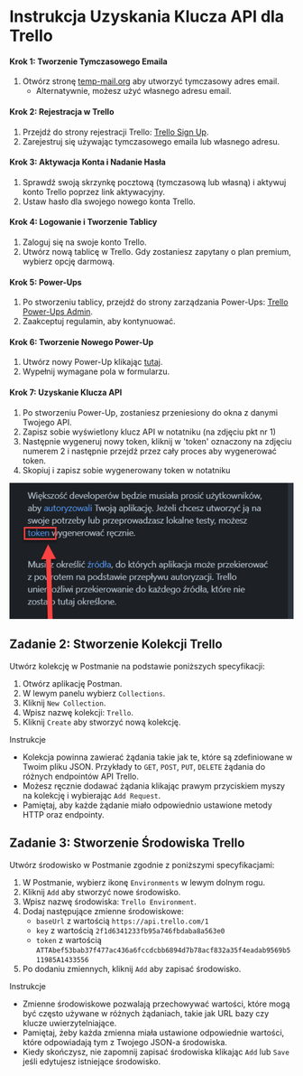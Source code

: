 # Instrukcja Uzyskania Klucza API dla Trello

#### Krok 1: Tworzenie Tymczasowego Emaila
1. Otwórz stronę [temp-mail.org](https://temp-mail.org/pl/) aby utworzyć tymczasowy adres email.
   - Alternatywnie, możesz użyć własnego adresu email.

#### Krok 2: Rejestracja w Trello
1. Przejdź do strony rejestracji Trello: [Trello Sign Up](https://trello.com/pl/signup).
2. Zarejestruj się używając tymczasowego emaila lub własnego adresu.

#### Krok 3: Aktywacja Konta i Nadanie Hasła
1. Sprawdź swoją skrzynkę pocztową (tymczasową lub własną) i aktywuj konto Trello poprzez link aktywacyjny.
2. Ustaw hasło dla swojego nowego konta Trello.

#### Krok 4: Logowanie i Tworzenie Tablicy
1. Zaloguj się na swoje konto Trello.
2. Utwórz nową tablicę w Trello. Gdy zostaniesz zapytany o plan premium, wybierz opcję darmową.

#### Krok 5: Power-Ups
1. Po stworzeniu tablicy, przejdź do strony zarządzania Power-Ups: [Trello Power-Ups Admin](https://trello.com/power-ups/admin).
2. Zaakceptuj regulamin, aby kontynuować.

#### Krok 6: Tworzenie Nowego Power-Up
1. Utwórz nowy Power-Up klikając [tutaj](https://trello.com/power-ups/admin/new).
2. Wypełnij wymagane pola w formularzu.

#### Krok 7: Uzyskanie Klucza API
1. Po stworzeniu Power-Up, zostaniesz przeniesiony do okna z danymi Twojego API.
2. Zapisz sobie wyświetlony klucz API w notatniku (na zdjęciu pkt nr 1)
3. Następnie wygeneruj nowy token, kliknij w 'token' oznaczony na zdjęciu numerem 2 i następnie przejdź przez cały proces aby wygenerować token.
5. Skopiuj i zapisz sobie wygenerowany token w notatniku

![Trello API Key](img/trello-token.png)



## Zadanie 2: Stworzenie Kolekcji Trello

Utwórz kolekcję w Postmanie na podstawie poniższych specyfikacji:

1. Otwórz aplikację Postman.
2. W lewym panelu wybierz `Collections`.
3. Kliknij `New Collection`.
4. Wpisz nazwę kolekcji: `Trello`.
5. Kliknij `Create` aby stworzyć nową kolekcję.

Instrukcje

- Kolekcja powinna zawierać żądania takie jak te, które są zdefiniowane w Twoim pliku JSON. Przykłady to `GET`, `POST`, `PUT`, `DELETE` żądania do różnych endpointów API Trello.
- Możesz ręcznie dodawać żądania klikając prawym przyciskiem myszy na kolekcję i wybierając `Add Request`.
- Pamiętaj, aby każde żądanie miało odpowiednio ustawione metody HTTP oraz endpointy.



## Zadanie 3: Stworzenie Środowiska Trello

Utwórz środowisko w Postmanie zgodnie z poniższymi specyfikacjami:

1. W Postmanie, wybierz ikonę `Environments` w lewym dolnym rogu.
2. Kliknij `Add` aby stworzyć nowe środowisko.
3. Wpisz nazwę środowiska: `Trello Environment`.
4. Dodaj następujące zmienne środowiskowe:
   - `baseUrl` z wartością `https://api.trello.com/1`
   - `key` z wartością `2f1d6341233fb95a746fbdaba8a563e0`
   - `token` z wartością `ATTAbef53bab37f477ac436a6fccdcbb6894d7b78acf832a35f4eadab9569b511985A1433556`
5. Po dodaniu zmiennych, kliknij `Add` aby zapisać środowisko.

Instrukcje

- Zmienne środowiskowe pozwalają przechowywać wartości, które mogą być często używane w różnych żądaniach, takie jak URL bazy czy klucze uwierzytelniające.
- Pamiętaj, żeby każda zmienna miała ustawione odpowiednie wartości, które odpowiadają tym z Twojego JSON-a środowiska.
- Kiedy skończysz, nie zapomnij zapisać środowiska klikając `Add` lub `Save` jeśli edytujesz istniejące środowisko.


